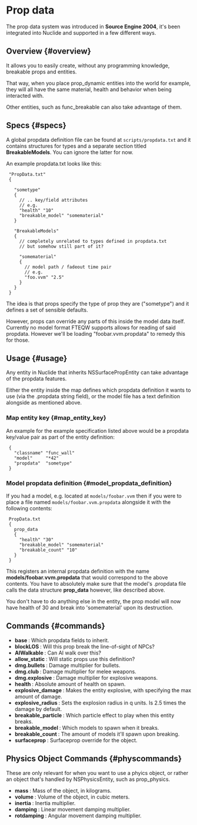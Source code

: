 # Prop data

The prop data system was introduced in **Source Engine
2004**, it's been integrated into Nuclide and supported in a few different ways.

## Overview {#overview}

It allows you to easily create, without any programming knowledge,
breakable props and entities.

That way, when you place prop_dynamic
entities into the world for example, they will all have the same
material, health and behavior when being interacted with.

Other entities, such as func_breakable can
also take advantage of them.

## Specs {#specs}

A global propdata definition file can be found at `scripts/propdata.txt`
and it contains structures for types and a separate section titled
**BreakableModels**. You can ignore the latter for now.

An example propdata.txt looks like this:

```
 "PropData.txt"
 {
 
   "sometype"
   {
     // .. key/field attributes
     // e.g.
     "health" "10"
     "breakable_model" "somematerial"
   }
 
   "BreakableModels"
   {
     // completely unrelated to types defined in propdata.txt
     // but somehow still part of it?
 
     "somematerial"
     {
       // model path / fadeout time pair
       // e.g.
       "foo.vvm" "2.5"
     }
   }
 }
```

The idea is that props specify the type of prop they are ("sometype")
and it defines a set of sensible defaults.

However, props can override any parts of this inside the model data
itself. Currently no model format FTEQW supports allows for reading of
said propdata. However we'll be loading "foobar.vvm.propdata" to remedy
this for those.

## Usage {#usage}

Any entity in Nuclide that inherits NSSurfacePropEntity can take advantage
of the propdata features.

Either the entity inside the map defines which propdata definition it
wants to use (via the .propdata string field), or the model file has a
text definition alongside as mentioned above.

### Map entity key {#map_entity_key}

An example for the example specification listed above would be a
propdata key/value pair as part of the entity definition:

```
 {
   "classname" "func_wall"
   "model"     "*42"
   "propdata"  "sometype"
 }
```

### Model propdata definition {#model_propdata_definition}

If you had a model, e.g. located at `models/foobar.vvm` then if you were
to place a file named `models/foobar.vvm.propdata` alongside it with the
following contents:

```
 PropData.txt
 {
   prop_data
   {
     "health" "30"
     "breakable_model" "somematerial"
     "breakable_count" "10"
   }
 }
```

This registers an internal propdata definition with the name
**models/foobar.vvm.propdata** that would correspond to the above
contents. You have to absolutely make sure that the model's .propdata
file calls the data structure **prop_data** however, like described
above.

You don't have to do anything else in the entity, the prop model will
now have health of 30 and break into 'somematerial' upon its
destruction.

## Commands {#commands}

-   **base <string>**: Which propdata fields to inherit.
-   **blockLOS <bool>**: Will this prop break the line-of-sight of NPCs?
-   **AIWalkable <bool>**: Can AI walk over this?
-   **allow_static <bool>**: Will static props use this definition?
-   **dmg.bullets <float>**: Damage multiplier for bullets.
-   **dmg.club <float>**: Damage multiplier for melee weapons.
-   **dmg.explosive <float>**: Damage multiplier for explosive weapons.
-   **health <int>**: Absolute amount of health on spawn.
-   **explosive_damage <int>**: Makes the entity explosive, with <int>
    specifying the max amount of damage.
-   **explosive_radius <float>**: Sets the explosion radius in q units.
    Is 2.5 times the damage by default.
-   **breakable_particle <string>**: Which particle effect to play when
    this entity breaks.
-   **breakable_model <string>**: Which models to spawn when it breaks.
-   **breakable_count <int>**: The amount of models it'll spawn upon
    breaking.
-   **surfaceprop <string>**: Surfaceprop override for the object.

## Physics Object Commands {#physcommands}

These are only relevant for when you want to use a phyics object, or rather an object that's handled by NSPhysicsEntity, such as prop_physics.

-   **mass <float>**: Mass of the object, in kilograms.
-   **volume <float>**: Volume of the object, in cubic meters.
-   **inertia <float>**: Inertia multiplier.
-   **damping <float>**: Linear movement damping multiplier.
-   **rotdamping <float>**: Angular movement damping multiplier.